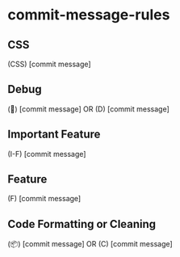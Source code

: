 # commit-message-rules

## CSS
(CSS) [commit message]

## Debug
(🐜) [commit message] OR (D) [commit message]

## Important Feature
(I-F) [commit message]

## Feature
(F) [commit message]

## Code Formatting or Cleaning
(📦) [commit message] OR (C) [commit message]

